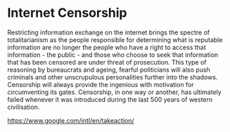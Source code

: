 Internet Censorship
===================

Restricting information exchange on the internet brings the spectre of totalitarianism as the people responsible for determining what is reputable information are no longer the people who have a right to access that information - the public - and those who choose to seek that information that has been censored are under threat of prosecution. This type of reasoning by bureaucrats and ageing, fearful politicians will also push criminals and other unscrupulous personalities further into the shadows. Censorship will always provide the ingenious with motivation for circumventing its gates. Censorship, in one way or another, has ultimately failed whenever it was introduced during the last 500 years of western civilisation.

<https://www.google.com/intl/en/takeaction/>
